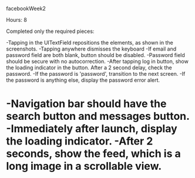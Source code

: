 facebookWeek2

Hours: 8

Completed only the required pieces:


-Tapping in the UITextField repositions the elements, as shown in the screenshots.
-Tapping anywhere dismisses the keyboard
-If email and password field are both blank, button should be disabled.
-Password field should be secure with no autocorrection.
-After tapping log in button, show the loading indicator in the button. After a 2 second delay, check the password.
-If the password is 'password', transition to the next screen.
-If the password is anything else, display the password error alert.

-Navigation bar should have the search button and messages button.
-Immediately after launch, display the loading indicator.
-After 2 seconds, show the feed, which is a long image in a scrollable view.
=============
